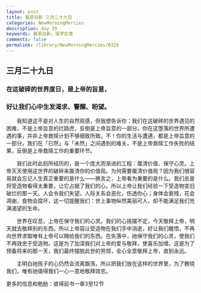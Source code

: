 ```yaml
---
layout: post
title: 晨恩日新 三月二十九日
categories: NewMorningMercies
description: day 29
keywords: 晨恩日新，保罗区普
comments: false
permalink: /library/NewMorningMercies/0329
---
```


## 三月二十九日

### 在这破碎的世界度日，是上帝的旨意，

### 好让我们心中生发渴求、警醒、盼望。

&emsp;&emsp;我知道这不是对人生的自然观感，但我想告诉你：我们在这破碎的世界遇见的困难，不是上帝旨意的拦路虎，反倒是上帝旨意的一部分。你在这堕落的世界所遭遇的事，并非上帝救赎计划不够细致所致。不！你的生活与遭遇，都是上帝旨意的一部分。我们在「已然」与「未然」之间遇到的难关，不是上帝救赎工作失败的结果，反倒是上帝救赎工作的重要环节。

&emsp;&emsp;我们此时此刻所经历的，是一个庞大而渐进的工程：厘清价值、保守心灵。上帝天天使用这世界的破碎来厘清你的价值观。为何需要厘清价值观？因为我们很容易就会忘记人生真正重要的是什么——换言之，上帝看为重要的是什么。我们总是将受造物看得太重要，让它占据了我们的心。所以上帝让我们经验一下受造物变旧破烂的那一天。人会令我们失望。人际关系会恶化，伤透你心；身体会衰残，花会凋谢，食物会腐坏，这一切提醒我们：世上事物纵然美丽可人，却不能满足我们充满渴望的生命。

&emsp;&emsp;世界在叹息，上帝在保守我们的心灵。我们的心摇摆不定，今天敬拜上帝，明天就去敬拜别的东西。所以上帝容让受造物在我们手中消逝，好让我们醒悟，不再向世界求取唯有上帝可以赐给我们的东西。在失落中，祂保守我们的心灵，使我们不再效忠于受造物。这是为了加深我们对上帝的爱与敬拜，使喜乐加增。这是为了预备将来的那一天，我们最终摆脱此世的劳烦，全心全意敬拜上帝，直到永远。

&emsp;&emsp;主明白祂孩子的心仍然会流离飘荡，所以把我们放在这样的世界里，为了教晓我们，唯有祂值得我们一心一意地敬拜效忠。

更多的信息和勉励：彼得前书一章3至12节